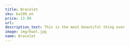 ```yaml
---
title: Bracelet
sku: ba199_en
price: 13.99
url: 
description_text: This is the most beautiful thing ever
image: img/kwal.jpg
name: Bracelet
---
```

